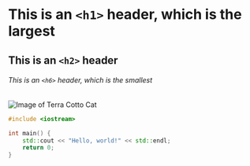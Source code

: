 # This is an `<h1>` header, which is the largest

## This is an `<h2>` header

###### This is an `<h6>` header, which is the smallest

![Image of Terra Cotto Cat](https://octodex.github.com/images/Terracottocat_Single.png)

```cpp
#include <iostream>

int main() {
    std::cout << "Hello, world!" << std::endl;
    return 0;
}

